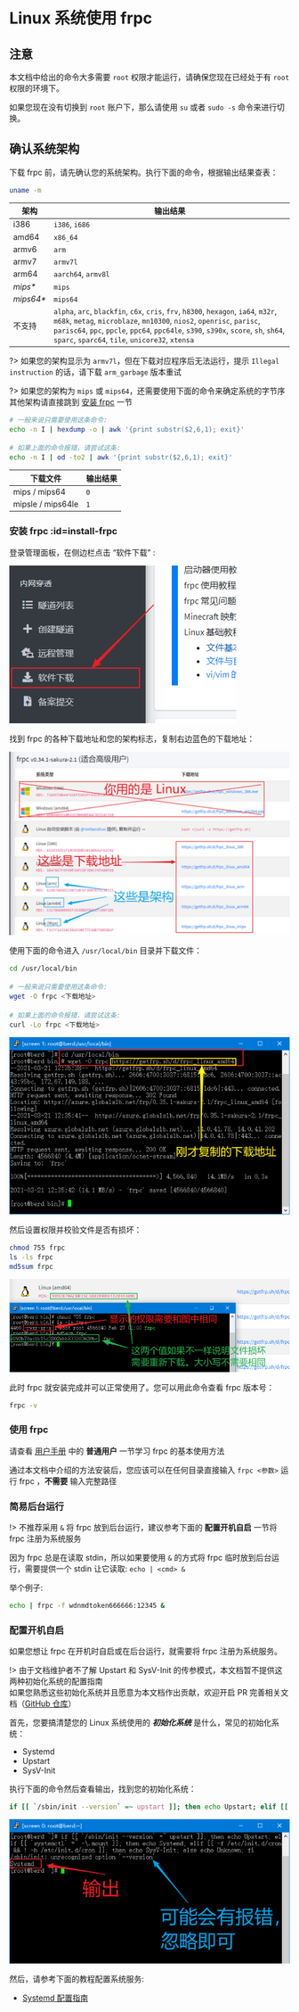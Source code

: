 # Linux 系统使用 frpc

<!--
TODO: Update script
如果您符合以下几种情况：
+ 对自己的技术没有信心
+ 不知道该下载什么版本
+ 不会写 systemd 服务

请使用 **一键安装脚本（由 [@renbaoshuo](https://baoshuo.ren) 提供）**：`sudo bash <(curl -Ls getfrp.sh)` （需要 root 权限）
-->

## 注意

本文档中给出的命令大多需要 `root` 权限才能运行，请确保您现在已经处于有 `root` 权限的环境下。

如果您现在没有切换到 `root` 账户下，那么请使用 `su` 或者 `sudo -s` 命令来进行切换。

## 确认系统架构

下载 frpc 前，请先确认您的系统架构。执行下面的命令，根据输出结果查表：

```bash
uname -m
```

| 架构 | 输出结果 |
| --- | --- |
| i386 | `i386`, `i686` |
| amd64 | `x86_64` |
| armv6 | `arm` |
| armv7 | `armv7l` |
| arm64 | `aarch64`, `armv8l` |
| _mips*_ | `mips` |
| _mips64*_ | `mips64` |
| 不支持 | `alpha`, `arc`, `blackfin`, `c6x`, `cris`, `frv`, `h8300`, `hexagon`, `ia64`, `m32r`, `m68k`, `metag`, `microblaze`, `mn10300`, `nios2`, `openrisc`, `parisc`, `parisc64`, `ppc`, `ppcle`, `ppc64`, `ppc64le`, `s390`, `s390x`, `score`, `sh`, `sh64`, `sparc`, `sparc64`, `tile`, `unicore32`, `xtensa` |

?> 如果您的架构显示为 `armv7l`，但在下载对应程序后无法运行，提示 `Illegal instruction` 的话，请下载 `arm_garbage` 版本重试

?> 如果您的架构为 `mips` 或 `mips64`，还需要使用下面的命令来确定系统的字节序  
其他架构请直接跳到 [安装 frpc](#install-frpc) 一节

```bash
# 一般来说只需要使用这条命令:
echo -n I | hexdump -o | awk '{print substr($2,6,1); exit}'

# 如果上面的命令报错，请尝试这条:
echo -n I | od -to2 | awk '{print substr($2,6,1); exit}'
```

| 下载文件 | 输出结果 |
| --- | --- |
| mips / mips64 | `0` |
| mipsle / mips64le | `1` |

### 安装 frpc :id=install-frpc

登录管理面板，在侧边栏点击 “软件下载” :

![](../../_images/download.png)

找到 frpc 的各种下载地址和您的架构标志，复制右边蓝色的下载地址：

![](_images/linux-1.png)

使用下面的命令进入 `/usr/local/bin` 目录并下载文件：

```bash
cd /usr/local/bin

# 一般来说只需要使用这条命令:
wget -O frpc <下载地址>

# 如果上面的命令报错，请尝试这条:
curl -Lo frpc <下载地址>
```

![](_images/linux-2.png)

然后设置权限并校验文件是否有损坏：

```bash
chmod 755 frpc
ls -ls frpc
md5sum frpc
```

![](_images/linux-3.png)

此时 frpc 就安装完成并可以正常使用了。您可以用此命令查看 frpc 版本号：

```bash
frpc -v
```

### 使用 frpc

请查看 [用户手册](/frpc/manual#普通用户) 中的 **普通用户** 一节学习 frpc 的基本使用方法

通过本文档中介绍的方法安装后，您应该可以在任何目录直接输入 `frpc <参数>` 运行 frpc ，**不需要** 输入完整路径

### 简易后台运行

!> 不推荐采用 `&` 将 frpc 放到后台运行，建议参考下面的 **配置开机自启** 一节将 frpc 注册为系统服务

因为 frpc 总是在读取 stdin，所以如果要使用 `&` 的方式将 frpc 临时放到后台运行，需要提供一个 stdin 让它读取: `echo | <cmd> &`

举个例子:
```bash
echo | frpc -f wdnmdtoken666666:12345 &
```

### 配置开机自启

如果您想让 frpc 在开机时自启或在后台运行，就需要将 frpc 注册为系统服务。

!> 由于文档维护者不了解 Upstart 和 SysV-Init 的传参模式，本文档暂不提供这两种初始化系统的配置指南  
如果您熟悉这些初始化系统并且愿意为本文档作出贡献，欢迎开启 PR 完善相关文档（[GitHub 仓库](https://github.com/natfrp/wiki)）

首先，您要搞清楚您的 Linux 系统使用的 ***初始化系统*** 是什么，常见的初始化系统：

- Systemd
- Upstart
- SysV-Init

执行下面的命令然后查看输出，找到您的初始化系统：

```bash
if [[ `/sbin/init --version` =~ upstart ]]; then echo Upstart; elif [[ `systemctl` =~ -\.mount ]]; then echo Systemd; elif [[ -f /etc/init.d/cron && ! -h /etc/init.d/cron ]]; then echo SysV-Init; else echo Unknown; fi
```

![](_images/linux-4.png)

然后，请参考下面的教程配置系统服务:

- [Systemd 配置指南](/frpc/service/systemd)
